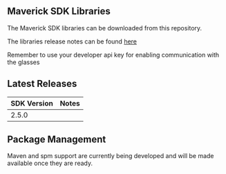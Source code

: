 ## Maverick SDK Libraries

The Maverick SDK libraries can be downloaded from this repository.

The libraries release notes can be found [here](./docs/README.md)

Remember to use your developer api key for enabling communication with the glasses

## Latest Releases

|SDK Version | Notes
|-----------|-----------
|2.5.0|

## Package Management

Maven and spm support are currently being developed and will be made available once they are ready.
